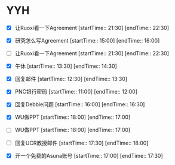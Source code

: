 # YYH
- [x] 让Ruoxi看一下Agreement [startTime:: 21:30]  [endTime:: 22:30]
- [x] 研究怎么写Agreement [startTime:: 15:00]  [endTime:: 16:00]
- [ ] 让Ruoxi看一下Agreement [startTime:: 21:30]  [endTime:: 22:30]
- [x] 午休 [startTime:: 13:30]  [endTime:: 14:30]
- [x] 回复邮件 [startTime:: 12:30]  [endTime:: 13:30]
- [x] PNC银行密码 [startTime:: 11:00]  [endTime:: 12:00]
- [x] 回复Debbie问题 [startTime:: 16:00]  [endTime:: 16:30]
- [x] WU做PPT [startTime:: 18:00]  [endTime:: 17:00]
- [ ] WU做PPT [startTime:: 18:00]  [endTime:: 17:00]
- [ ] 回复UCR教授邮件 [startTime:: 17:30]  [endTime:: 18:00]
- [x] 开一个免费的Asuna账号 [startTime:: 17:00]  [endTime:: 17:30]

